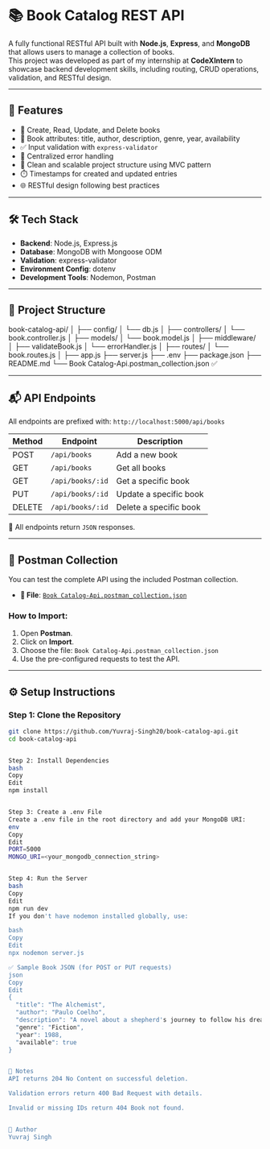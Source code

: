 # 📚 Book Catalog REST API

A fully functional RESTful API built with **Node.js**, **Express**, and **MongoDB** that allows users to manage a collection of books.  
This project was developed as part of my internship at **CodeXIntern** to showcase backend development skills, including routing, CRUD operations, validation, and RESTful design.

---

## 🚀 Features

- 📖 Create, Read, Update, and Delete books
- 🧾 Book attributes: title, author, description, genre, year, availability
- ✅ Input validation with `express-validator`
- 🔄 Centralized error handling
- 📁 Clean and scalable project structure using MVC pattern
- ⏱️ Timestamps for created and updated entries
- 🌐 RESTful design following best practices

---

## 🛠️ Tech Stack

- **Backend**: Node.js, Express.js
- **Database**: MongoDB with Mongoose ODM
- **Validation**: express-validator
- **Environment Config**: dotenv
- **Development Tools**: Nodemon, Postman

---

## 📁 Project Structure

book-catalog-api/
│
├── config/
│ └── db.js
│
├── controllers/
│ └── book.controller.js
│
├── models/
│ └── book.model.js
│
├── middleware/
│ ├── validateBook.js
│ └── errorHandler.js
│
├── routes/
│ └── book.routes.js
│
├── app.js
├── server.js
├── .env
├── package.json
├── README.md
└── Book Catalog-Api.postman_collection.json ✅

---

## 📬 API Endpoints

All endpoints are prefixed with: `http://localhost:5000/api/books`

| Method | Endpoint               | Description             |
|--------|------------------------|-------------------------|
| POST   | `/api/books`           | Add a new book          |
| GET    | `/api/books`           | Get all books           |
| GET    | `/api/books/:id`       | Get a specific book     |
| PUT    | `/api/books/:id`       | Update a specific book  |
| DELETE | `/api/books/:id`       | Delete a specific book  |

📌 All endpoints return `JSON` responses.

---

## 🧪 Postman Collection

You can test the complete API using the included Postman collection.

- **📁 File**: [`Book Catalog-Api.postman_collection.json`](./Book%20Catalog-Api.postman_collection.json)

### How to Import:

1. Open **Postman**.
2. Click on **Import**.
3. Choose the file: `Book Catalog-Api.postman_collection.json`
4. Use the pre-configured requests to test the API.

---

## ⚙️ Setup Instructions

### Step 1: Clone the Repository

```bash
git clone https://github.com/Yuvraj-Singh20/book-catalog-api.git
cd book-catalog-api


Step 2: Install Dependencies
bash
Copy
Edit
npm install


Step 3: Create a .env File
Create a .env file in the root directory and add your MongoDB URI:
env
Copy
Edit
PORT=5000
MONGO_URI=<your_mongodb_connection_string>


Step 4: Run the Server
bash
Copy
Edit
npm run dev
If you don't have nodemon installed globally, use:

bash
Copy
Edit
npx nodemon server.js

✅ Sample Book JSON (for POST or PUT requests)
json
Copy
Edit
{
  "title": "The Alchemist",
  "author": "Paulo Coelho",
  "description": "A novel about a shepherd's journey to follow his dreams.",
  "genre": "Fiction",
  "year": 1988,
  "available": true
}


📌 Notes
API returns 204 No Content on successful deletion.

Validation errors return 400 Bad Request with details.

Invalid or missing IDs return 404 Book not found.


🙌 Author
Yuvraj Singh

